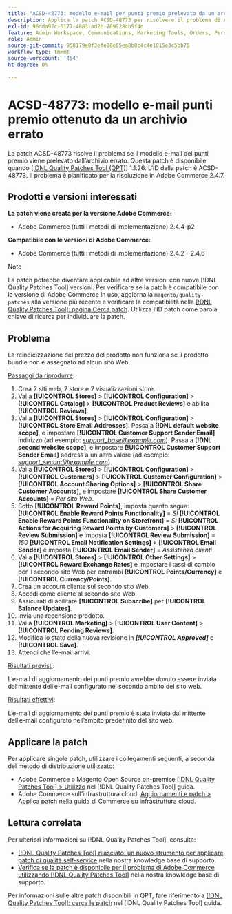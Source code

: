 ```yaml
---
title: "ACSD-48773: modello e-mail per punti premio prelevato da un archivio errato"
description: Applica la patch ACSD-48773 per risolvere il problema di Adobe Commerce per cui il modello e-mail dei punti premio viene prelevato dallo store errato.
exl-id: 96dda97c-5177-4883-ad2b-709928cb5f4d
feature: Admin Workspace, Communications, Marketing Tools, Orders, Personalization, Rewards
role: Admin
source-git-commit: 958179e0f3efe08e65ea8b0c4c4e1015e3c5bb76
workflow-type: tm+mt
source-wordcount: '454'
ht-degree: 0%

---
```


# ACSD-48773: modello e-mail punti premio ottenuto da un archivio errato

La patch ACSD-48773 risolve il problema se il modello e-mail dei punti premio viene prelevato dall’archivio errato. Questa patch è disponibile quando [[!DNL Quality Patches Tool (QPT)]](/help/announcements/adobe-commerce-announcements/magento-quality-patches-released-new-tool-to-self-serve-quality-patches.md) 1.1.26. L’ID della patch è ACSD-48773. Il problema è pianificato per la risoluzione in Adobe Commerce 2.4.7.

## Prodotti e versioni interessati

**La patch viene creata per la versione Adobe Commerce:**

* Adobe Commerce (tutti i metodi di implementazione) 2.4.4-p2

**Compatibile con le versioni di Adobe Commerce:**

* Adobe Commerce (tutti i metodi di implementazione) 2.4.2 - 2.4.6

>[!NOTE]
>
>La patch potrebbe diventare applicabile ad altre versioni con nuove [!DNL Quality Patches Tool] versioni. Per verificare se la patch è compatibile con la versione di Adobe Commerce in uso, aggiorna la `magento/quality-patches` alla versione più recente e verificare la compatibilità nella [[!DNL Quality Patches Tool]: pagina Cerca patch](https://experienceleague.adobe.com/tools/commerce-quality-patches/index.html). Utilizza l’ID patch come parola chiave di ricerca per individuare la patch.

## Problema

La reindicizzazione del prezzo del prodotto non funziona se il prodotto bundle non è assegnato ad alcun sito Web.

<u>Passaggi da riprodurre</u>:

1. Crea 2 siti web, 2 store e 2 visualizzazioni store.
1. Vai a **[!UICONTROL Stores]** > **[!UICONTROL Configuration]** > **[!UICONTROL Catalog]** > **[!UICONTROL Product Reviews]** e abilita **[!UICONTROL Reviews]**.
1. Vai a **[!UICONTROL Stores]** > **[!UICONTROL Configuration]** > **[!UICONTROL Store Email Addresses]**.
Passa a **[!DNL default website scope]**, e impostare **[!UICONTROL Customer Support Sender Email]** indirizzo (ad esempio: *support_base@example.com*).
Passa a **[!DNL second website scope]**, e impostare **[!UICONTROL Customer Support Sender Email]** address a un altro valore (ad esempio: *support_second@example.com*).
1. Vai a **[!UICONTROL Stores]** > **[!UICONTROL Configuration]** > **[!UICONTROL Customers]** > **[!UICONTROL Customer Configuration]** > **[!UICONTROL Account Sharing Options]** > **[!UICONTROL Share Customer Accounts]**, e impostare **[!UICONTROL Share Customer Accounts]** = *Per sito Web*.
1. Sotto **[!UICONTROL Reward Points]**, imposta quanto segue:
   **[!UICONTROL Enable Reward Points Functionality]** = *Sì*
   **[!UICONTROL Enable Reward Points Functionality on Storefront]** = *Sì*
   **[!UICONTROL Actions for Acquiring Reward Points by Customers]** > **[!UICONTROL Review Submission]** e imposta **[!UICONTROL Review Submission]** = *150*
   **[!UICONTROL Email Notification Settings]** > **[!UICONTROL Email Sender]** e imposta **[!UICONTROL Email Sender]** = *Assistenza clienti*
1. Vai a **[!UICONTROL Stores]** > **[!UICONTROL Other Settings]** > **[!UICONTROL Reward Exchange Rates]** e impostare i tassi di cambio per il secondo sito Web per entrambi **[!UICONTROL Points/Currency]** e **[!UICONTROL Currency/Points]**.
1. Crea un account cliente sul secondo sito Web.
1. Accedi come cliente al secondo sito Web.
1. Assicurati di abilitare **[!UICONTROL Subscribe]** per **[!UICONTROL Balance Updates]**.
1. Invia una recensione prodotto.
1. Vai a **[!UICONTROL Marketing]** > **[!UICONTROL User Content]** > **[!UICONTROL Pending Reviews]**.
1. Modifica lo stato della nuova revisione in ***[!UICONTROL Approved]*** e **[!UICONTROL Save]**.
1. Attendi che l’e-mail arrivi.

<u>Risultati previsti</u>:

L’e-mail di aggiornamento dei punti premio avrebbe dovuto essere inviata dal mittente dell’e-mail configurato nel secondo ambito del sito web.

<u>Risultati effettivi</u>:

L’e-mail di aggiornamento dei punti premio è stata inviata dal mittente dell’e-mail configurato nell’ambito predefinito del sito web.

## Applicare la patch

Per applicare singole patch, utilizzare i collegamenti seguenti, a seconda del metodo di distribuzione utilizzato:

* Adobe Commerce o Magento Open Source on-premise [[!DNL Quality Patches Tool] > Utilizzo](https://experienceleague.adobe.com/docs/commerce-operations/tools/quality-patches-tool/usage.html) nel [!DNL Quality Patches Tool] guida.
* Adobe Commerce sull’infrastruttura cloud: [Aggiornamenti e patch > Applica patch](https://experienceleague.adobe.com/docs/commerce-cloud-service/user-guide/develop/upgrade/apply-patches.html) nella guida di Commerce su infrastruttura cloud.

## Lettura correlata

Per ulteriori informazioni su [!DNL Quality Patches Tool], consulta:

* [[!DNL Quality Patches Tool] rilasciato: un nuovo strumento per applicare patch di qualità self-service](/help/announcements/adobe-commerce-announcements/magento-quality-patches-released-new-tool-to-self-serve-quality-patches.md) nella nostra knowledge base di supporto.
* [Verifica se la patch è disponibile per il problema di Adobe Commerce utilizzando [!DNL Quality Patches Tool]](/help/support-tools/patches-available-in-qpt-tool/check-patch-for-magento-issue-with-magento-quality-patches.md) nella nostra knowledge base di supporto.

Per informazioni sulle altre patch disponibili in QPT, fare riferimento a [[!DNL Quality Patches Tool]: cerca le patch](https://experienceleague.adobe.com/tools/commerce-quality-patches/index.html) nel [!DNL Quality Patches Tool] guida.
